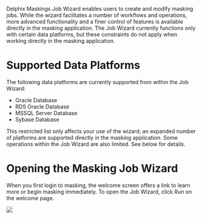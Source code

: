 Delphix Maskings Job Wizard  enables users to create and modify masking jobs. 
While the wizard facilitates a number of workflows and operations, more
advanced functionality and a finer control of features is available directly
in the masking application. The Job Wizard currently functions only with certain
data platforms, but these constraints do not apply when working directly in the
masking application.

# Supported Data Platforms
The following data platforms are currently supported from within the Job Wizard:
 - Oracle Database
 - RDS Oracle Database
 - MSSQL Server Database
 - Sybase Database

This restricted list only affects your use of the wizard; an expanded number of
platforms are supported directly in the masking application. Some operations
within the Job Wizard are also limited. See below for details.




# Opening the Masking Job Wizard
When you first login to masking, the welcome screen offers a link to learn more
or begin masking immediately. To open the Job Wizard, click Run on the welcome
page.

![](./media/image2.png)
